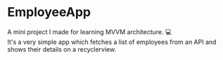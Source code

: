 # EmployeeApp

A mini project I made for learning MVVM architecture. :computer: </br> 
It's a very simple app which fetches a list of employees from an API and shows their details on a recyclerview.
